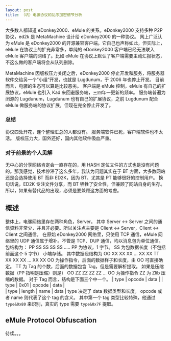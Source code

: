 ```yaml
---
layout: post
title: （坑）电骡协议和乱序加密细节分析
---
```


大多数人都知道 eDonkey2000、eMule 的关系。eDonkey2000 支持多种 P2P 协议，ed2k 是 MetaMachine 设计给 eDonkey2000 的一种协议。
网上广泛认为 eMule 是 eDonkey2000 的开源兼容客户端。它自己也声称如此，但实际上，eMule 在协议上的扩充非常多，单纯的 eDonkey2000 客户端已经无法联入 eMule 客户端的网络了。比如 eMule 在协议上默认了客户端需要主动汇报状态，不这么做的客户端将会从队列删除。

MetaMachine 因版权压力关闭之后，eDonkey2000 停止开发和服务，将服务器软件交给另一个“小组”开发，也就是 Lugdunum，于 2006 年也停止开发。
目前而言，电骡的生态可以算是比较恶劣。
客户端是 eMule 控制，eMule 有自己的扩展协议，eMule 也引入 Kad 来回避服务端，三四年一更新的频率。
服务端普遍为闭源的 Lugdunum，Lugdunum 也有自己的扩展协议，之前 Lugdunum 配合 eMule 做服务端的协议扩展，但现在完全停止开发了。
### 总结
协议四处开花，连个整理汇总的人都没有。
服务端软件已死，客户端软件也不太活。
版权压力大，国外还好，国内其他软件吸血严重。
### 对于前景的个人见解
无中心的分享网络肯定会一直存在的，用 HASH 定位文件的方式也是没有问题的。那我感觉，技术停滞了这么多年，我认为问题其实在于 BT 方面，大多数网站还是会选择使用 BT 而非 ED2K，因为 BT、尤其是 PT 能够很好的控制用户。
换句话说，ED2K 专注文件分享，而 BT 牺牲了安全性，但兼顾了网站自身的生存。
所以，如果有替代品的出现，必须是要兼顾这方面的考虑。

概述
----
整体上，电骡网络里存在两种角色，Server。
其中 Server <-> Server 之间的通信资料非常少，并且非必要。所以关注点主要是 Client <-> Server，Client <-> Client 之间通信。
在原始 eDonkey2000 网络里，只使用 TCP 通信，eMule 网络里的 UDP 通信属于增补。不管是 TCP、DUP 通信，均以消息包为单位通信。
包结构为：
	PP SS SS SS SS .....
	PP 为协议，1 字节。
	SS 为包数据长度（不包括前面这个 5 字节） 小端存储。
其中数据段结构为
	OO XX XX XX ... XX XX TT XX XX XX ... XX XX
	OO 为操作指令，后面的数据样子和长度，由 OO 可直接确定。
	TT 为 Tag 的个数，后面的数据包含 Tag，但是需要解析提取。
如果是压缩数据（PP 指明是压缩）则是）
	OO ZZ ZZ ZZ ZZ ...
	OO 为操作指令
	ZZ 为 Zlib 压缩的数据。
对于 Tag 而言，结构是下面三个中一个。
	|  type  | opcode |  data  | 
	|  type  |  0x01  | opcode |  data  |               
	|  type  | length |  name  |  data  |
type 决定了 data 数据类型和长度。
opcode 或者 name 则代表了这个 tag 的含义。
其中第一个 tag 类型比较特殊，他通过 `type&0x80` 来识别，真实的 type 需要 `type&0x7F` 提取。

eMule Protocol Obfuscation
----
待续。。。
